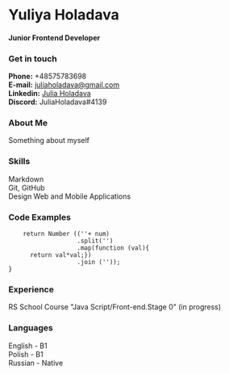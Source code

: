 # **Yuliya Holadava**
#### Junior Frontend Developer

### **Get in touch**
**Phone:** +48575783698  
**E-mail:** juliaholadava@gmail.com  
**Linkedin:** [Julia Holadava](https://linkedin.com/in/julia-holadava)  
**Discord:** JuliaHoladava#4139

### **About Me**
Something about myself

### **Skills**
Markdown  
Git, GitHub  
Design Web and Mobile Applications  

### **Code Examples**
```function squareDigits(num){
    return Number ((''+ num)
                   .split('')
                   .map(function (val){
      return val*val;})
                   .join (''));
}
```

### **Experience**
RS School Course "Java Script/Front-end.Stage 0" (in progress)

### **Languages**
English - B1  
Polish - B1  
Russian - Native